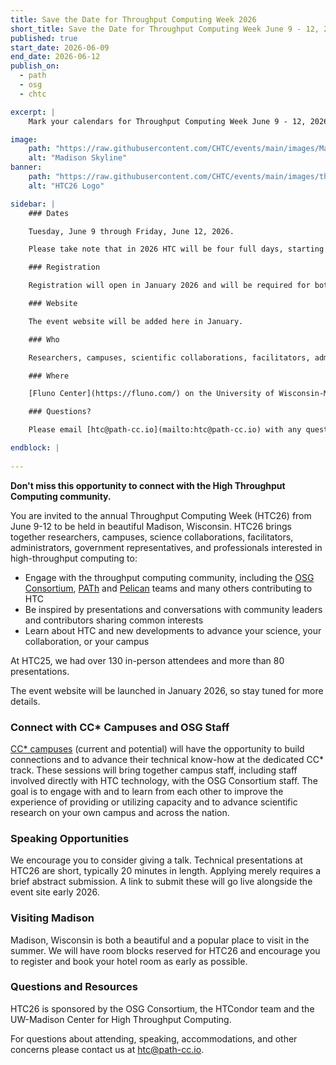 ```yaml
---
title: Save the Date for Throughput Computing Week 2026
short_title: Save the Date for Throughput Computing Week June 9 - 12, 2026.
published: true
start_date: 2026-06-09
end_date: 2026-06-12
publish_on:
  - path
  - osg
  - chtc

excerpt: |
    Mark your calendars for Throughput Computing Week June 9 - 12, 2026.

image:
    path: "https://raw.githubusercontent.com/CHTC/events/main/images/Madison_Skyline.jpg"
    alt: "Madison Skyline"
banner:
    path: "https://raw.githubusercontent.com/CHTC/events/main/images/throughput-2026-banners.png"
    alt: "HTC26 Logo"

sidebar: |
    ### Dates

    Tuesday, June 9 through Friday, June 12, 2026.

    Please take note that in 2026 HTC will be four full days, starting on a Tuesday.

    ### Registration

    Registration will open in January 2026 and will be required for both In-Person and Remote Attendance. Registration for in-person attendance will cost $125 per day; there is no fee for registration for virtual attendance.

    ### Website

    The event website will be added here in January.

    ### Who

    Researchers, campuses, scientific collaborations, facilitators, administrators and professionals interested in the [HTCondor Software Suite](https://htcondor.org) and high-throughput computing or the [OSG Consortium](https://osg-htc.org/) resources or services (including the [OSPool](https://osg-htc.org/services/open_science_pool.html), the [Open Science Data Federation](https://osg-htc.org/services/osdf.html), the [Pelican Platform](https://pelicanplatform.org/), or the [PATh Facility](https://path-cc.io/facility/).)

    ### Where

    [Fluno Center](https://fluno.com/) on the University of Wisconsin-Madison campus and Online via Zoom.

    ### Questions?

    Please email [htc@path-cc.io](mailto:htc@path-cc.io) with any questions.

endblock: |
    
---
```


**Don't miss this opportunity to connect with the High Throughput Computing community.**

You are invited to the annual Throughput Computing Week (HTC26) from June 9-12 to be held in beautiful Madison, Wisconsin. HTC26 brings together researchers, campuses, science collaborations, facilitators, administrators, government representatives, and professionals interested in high-throughput computing to:

- Engage with the throughput computing community, including the [OSG Consortium](https://osg-htc.org/), [PATh](https://path-cc.io/) and [Pelican](https://pelicanplatform.org/) teams and many others contributing to HTC
- Be inspired by presentations and conversations with community leaders and contributors sharing common interests
- Learn about HTC and new developments to advance your science, your collaboration, or your campus

At HTC25, we had over 130 in-person attendees and more than 80 presentations.

The event website will be launched in January 2026, so stay tuned for more details.

### Connect with CC* Campuses and OSG Staff

[CC* campuses](https://osg-htc.org/campus-cyberinfrastructure.html) (current and potential) will have the opportunity to build connections and to advance their technical know-how at the dedicated CC* track. These sessions will bring together campus staff, including staff involved directly with HTC technology, with the OSG Consortium staff. The goal is to engage with and to learn from each other to improve the experience of providing or utilizing capacity and to advance scientific research on your own campus and across the nation.

### Speaking Opportunities

We encourage you to consider giving a talk. Technical presentations at HTC26 are short, typically 20 minutes in length. Applying merely requires a brief abstract submission. A link to submit these will go live alongside the event site early 2026.

### Visiting Madison

Madison, Wisconsin is both a beautiful and a popular place to visit in the summer. We will have room blocks reserved for HTC26 and encourage you to register and book your hotel room as early as possible. 

### Questions and Resources

HTC26 is sponsored by the OSG Consortium, the HTCondor team and the UW-Madison Center for High Throughput Computing.

For questions about attending, speaking, accommodations, and other concerns please contact us at [htc@path-cc.io](mailto:htc@path-cc.io).
